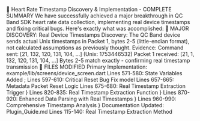 🎉 Heart Rate Timestamp Discovery & Implementation - COMPLETE SUMMARY
We have successfully achieved a major breakthrough in QC Band SDK heart rate data collection, implementing real device timestamps and fixing critical bugs. Here's exactly what was accomplished:
🔬 MAJOR DISCOVERY: Real Device Timestamps
Discovery: The QC Band device sends actual Unix timestamps in Packet 1, bytes 2-5 (little-endian format), not calculated assumptions as previously thought.
Evidence:
Command sent: [21, 132, 120, 131, 104, ...] (Unix: 1753446532)
Packet 1 received: [21, 1, 132, 120, 131, 104, ...]
Bytes 2-5 match exactly - confirming real timestamp transmission
📁 FILES MODIFIED
Primary Implementation: example/lib/screens/device_screen.dart
Lines 571-580: State Variables Added
;
Lines 597-610: Critical Reset Bug Fix
model
Lines 657-665: Metadata Packet Reset Logic
Lines 675-680: Real Timestamp Extraction Trigger
}
Lines 820-835: Real Timestamp Extraction Function
}
Lines 870-920: Enhanced Data Parsing with Real Timestamps
}
Lines 960-990: Comprehensive Timestamp Analysis
}
Documentation Updated: Plugin_Guide.md
Lines 115-140: Real Timestamp Extraction Method